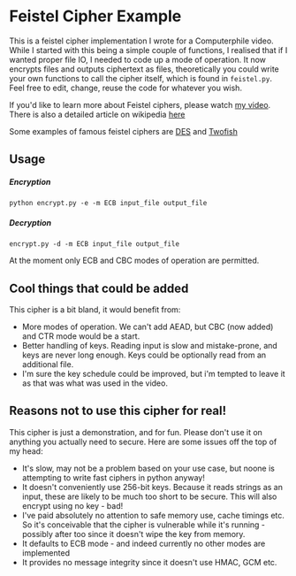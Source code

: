 # Feistel Cipher Example

This is a feistel cipher implementation I wrote for a Computerphile video. While I started with this being a simple couple of functions, I realised that if I wanted proper file IO, I needed to code up a mode of operation. It now encrypts files and outputs ciphertext as files, theoretically you could write your own functions to call the cipher itself, which is found in `feistel.py`. Feel free to edit, change, reuse the code for whatever you wish.

If you'd like to learn more about Feistel ciphers, please watch [my video](https://www.youtube.com/watch?v=FGhj3CGxl8I). There is also a detailed article on wikipedia [here](https://en.wikipedia.org/wiki/Feistel_cipher)

Some examples of famous feistel ciphers are [DES](https://en.wikipedia.org/wiki/Data_Encryption_Standard) and [Twofish](https://en.wikipedia.org/wiki/Twofish)

## Usage
##### Encryption
`python encrypt.py -e -m ECB input_file output_file`
##### Decryption
`encrypt.py -d -m ECB input_file output_file`

At the moment only ECB and CBC modes of operation are permitted.

## Cool things that could be added
This cipher is a bit bland, it would benefit from:
* More modes of operation. We can't add AEAD, but CBC (now added) and CTR mode would be a start.
* Better handling of keys. Reading input is slow and mistake-prone, and keys are never long enough. Keys could be optionally read from an additional file.
* I'm sure the key schedule could be improved, but i'm tempted to leave it as that was what was used in the video.

## Reasons not to use this cipher for real!
This cipher is just a demonstration, and for fun. Please don't use it on anything you actually need to secure. Here are some issues off the top of my head:

* It's slow, may not be a problem based on your use case, but noone is attempting to write fast ciphers in python anyway!
* It doesn't conveniently use 256-bit keys. Because it reads strings as an input, these are likely to be much too short to be secure. This will also encrypt using no key - bad!
* I've paid absolutely no attention to safe memory use, cache timings etc. So it's conceivable that the cipher is vulnerable while it's running - possibly after too since it doesn't wipe the key from memory.
* It defaults to ECB mode - and indeed currently no other modes are implemented
* It provides no message integrity since it doesn't use HMAC, GCM etc.
